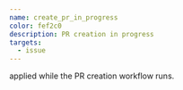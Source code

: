 ```yaml
---
name: create_pr_in_progress
color: fef2c0
description: PR creation in progress
targets:
  - issue
---
```


applied while the PR creation workflow runs.


